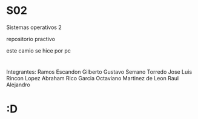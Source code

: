# S02
Sistemas operativos 2

repositorio practivo

este camio se hice por pc 
#
Integrantes:
Ramos Escandon Gilberto Gustavo
Serrano Torredo Jose Luis
Rincon Lopez Abraham
Rico Garcia Octaviano
Martinez de Leon  Raul Alejandro

# :D
